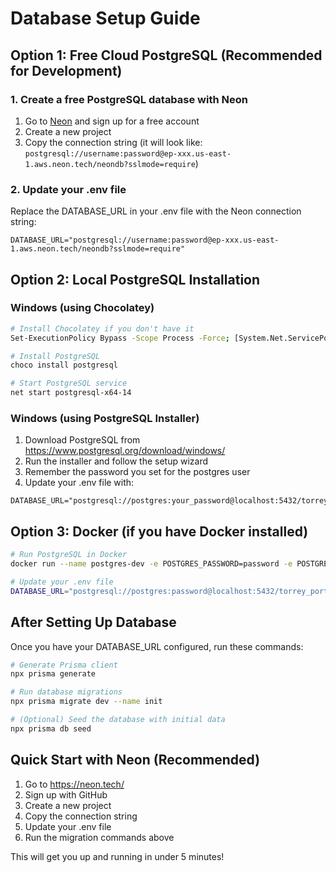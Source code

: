 # Database Setup Guide

## Option 1: Free Cloud PostgreSQL (Recommended for Development)

### 1. Create a free PostgreSQL database with Neon
1. Go to [Neon](https://neon.tech/) and sign up for a free account
2. Create a new project
3. Copy the connection string (it will look like: `postgresql://username:password@ep-xxx.us-east-1.aws.neon.tech/neondb?sslmode=require`)

### 2. Update your .env file
Replace the DATABASE_URL in your .env file with the Neon connection string:

```env
DATABASE_URL="postgresql://username:password@ep-xxx.us-east-1.aws.neon.tech/neondb?sslmode=require"
```

## Option 2: Local PostgreSQL Installation

### Windows (using Chocolatey)
```bash
# Install Chocolatey if you don't have it
Set-ExecutionPolicy Bypass -Scope Process -Force; [System.Net.ServicePointManager]::SecurityProtocol = [System.Net.ServicePointManager]::SecurityProtocol -bor 3072; iex ((New-Object System.Net.WebClient).DownloadString('https://community.chocolatey.org/install.ps1'))

# Install PostgreSQL
choco install postgresql

# Start PostgreSQL service
net start postgresql-x64-14
```

### Windows (using PostgreSQL Installer)
1. Download PostgreSQL from https://www.postgresql.org/download/windows/
2. Run the installer and follow the setup wizard
3. Remember the password you set for the postgres user
4. Update your .env file with:
```env
DATABASE_URL="postgresql://postgres:your_password@localhost:5432/torrey_portfolio"
```

## Option 3: Docker (if you have Docker installed)
```bash
# Run PostgreSQL in Docker
docker run --name postgres-dev -e POSTGRES_PASSWORD=password -e POSTGRES_DB=torrey_portfolio -p 5432:5432 -d postgres:15

# Update your .env file
DATABASE_URL="postgresql://postgres:password@localhost:5432/torrey_portfolio"
```

## After Setting Up Database

Once you have your DATABASE_URL configured, run these commands:

```bash
# Generate Prisma client
npx prisma generate

# Run database migrations
npx prisma migrate dev --name init

# (Optional) Seed the database with initial data
npx prisma db seed
```

## Quick Start with Neon (Recommended)

1. Go to https://neon.tech/
2. Sign up with GitHub
3. Create a new project
4. Copy the connection string
5. Update your .env file
6. Run the migration commands above

This will get you up and running in under 5 minutes!
